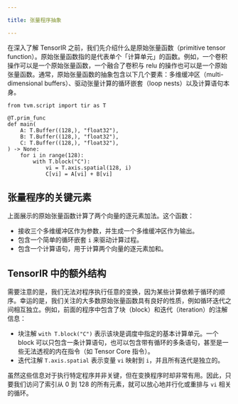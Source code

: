 ```yaml
---

title: 张量程序抽象

---
```



在深入了解 TensorIR 之前，我们先介绍什么是原始张量函数（primitive tensor function）。原始张量函数指的是代表单个「计算单元」的函数。例如，一个卷积操作可以是一个原始张量函数，一个融合了卷积与 relu 的操作也可以是一个原始张量函数。通常，原始张量函数的抽象包含以下几个要素：多维缓冲区（multi-dimensional buffers）、驱动张量计算的循环嵌套（loop nests）以及计算语句本身。


```plain
from tvm.script import tir as T

@T.prim_func
def main(
    A: T.Buffer((128,), "float32"),
    B: T.Buffer((128,), "float32"),
    C: T.Buffer((128,), "float32"),
) -> None:
    for i in range(128):
        with T.block("C"):
            vi = T.axis.spatial(128, i)
            C[vi] = A[vi] + B[vi]
```


## 张量程序的关键元素

上面展示的原始张量函数计算了两个向量的逐元素加法。这个函数：
*  接收三个多维缓冲区作为参数，并生成一个多维缓冲区作为输出。 
*  包含一个简单的循环嵌套 `i` 来驱动计算过程。 
*  包含一个计算语句，用于计算两个向量的逐元素加和。



## TensorIR 中的额外结构

需要注意的是，我们无法对程序执行任意的变换，因为某些计算依赖于循环的顺序。幸运的是，我们关注的大多数原始张量函数具有良好的性质，例如循环迭代之间相互独立。例如，前面的程序中包含了块（block）和迭代（iteration）的注解信息：
* 块注解 `with T.block("C")` 表示该块是调度中指定的基本计算单元。一个 block 可以只包含一条计算语句，也可以包含带有循环的多条语句，甚至是一些无法透视的内在指令（如 Tensor Core 指令）。 
* 迭代注解 `T.axis.spatial` 表示变量 `vi` 映射到 `i`，并且所有迭代是独立的。


虽然这些信息对于执行特定程序并非关键，但在变换程序时却非常有用。因此，只要我们访问了索引从 0 到 128 的所有元素，就可以放心地并行化或重排与 `vi` 相关的循环。

